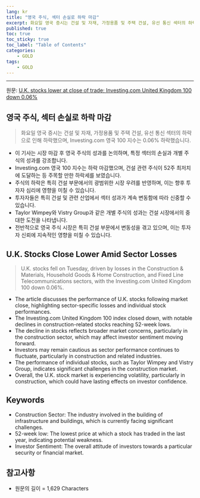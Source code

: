 ```yaml
---
lang: kr
title: "영국 주식, 섹터 손실로 하락 마감"
excerpt: 화요일 영국 증시는 건설 및 자재, 가정용품 및 주택 건설, 유선 통신 섹터의 하락으로 인해 하락했으며, Investing.com 영국 100 지수는 0.06% 하락했습니다.
published: true
toc: true
toc_sticky: true
toc_label: "Table of Contents"
categories:
    - GOLD
tags:
    - GOLD
---
```


---

  원문: [U.K. stocks lower at close of trade; Investing.com United Kingdom 100 down 0.06%](https://www.investing.com/news/stock-market-news/uk-stocks-lower-at-close-of-trade-investingcom-united-kingdom-100-down-006-3801049)

## 영국 주식, 섹터 손실로 하락 마감

> 화요일 영국 증시는 건설 및 자재, 가정용품 및 주택 건설, 유선 통신 섹터의 하락으로 인해 하락했으며, Investing.com 영국 100 지수는 0.06% 하락했습니다.


- 이 기사는 시장 마감 후 영국 주식의 성과를 논의하며, 특정 섹터의 손실과 개별 주식의 성과를 강조합니다.
- Investing.com 영국 100 지수는 하락 마감했으며, 건설 관련 주식이 52주 최저치에 도달하는 등 주목할 만한 하락세를 보였습니다.
- 주식의 하락은 특히 건설 부문에서의 광범위한 시장 우려를 반영하며, 이는 향후 투자자 심리에 영향을 미칠 수 있습니다.
- 투자자들은 특히 건설 및 관련 산업에서 섹터 성과가 계속 변동함에 따라 신중할 수 있습니다.
- Taylor Wimpey와 Vistry Group과 같은 개별 주식의 성과는 건설 시장에서의 중대한 도전을 나타냅니다.
- 전반적으로 영국 주식 시장은 특히 건설 부문에서 변동성을 겪고 있으며, 이는 투자자 신뢰에 지속적인 영향을 미칠 수 있습니다.

## U.K. Stocks Close Lower Amid Sector Losses

> U.K. stocks fell on Tuesday, driven by losses in the Construction & Materials, Household Goods & Home Construction, and Fixed Line Telecommunications sectors, with the Investing.com United Kingdom 100 down 0.06%.


- The article discusses the performance of U.K. stocks following market close, highlighting sector-specific losses and individual stock performances.
- The Investing.com United Kingdom 100 index closed down, with notable declines in construction-related stocks reaching 52-week lows.
- The decline in stocks reflects broader market concerns, particularly in the construction sector, which may affect investor sentiment moving forward.
- Investors may remain cautious as sector performance continues to fluctuate, particularly in construction and related industries.
- The performance of individual stocks, such as Taylor Wimpey and Vistry Group, indicates significant challenges in the construction market.
- Overall, the U.K. stock market is experiencing volatility, particularly in construction, which could have lasting effects on investor confidence.

## Keywords

- Construction Sector: The industry involved in the building of infrastructure and buildings, which is currently facing significant challenges.
- 52-week low: The lowest price at which a stock has traded in the last year, indicating potential weakness.
- Investor Sentiment: The overall attitude of investors towards a particular security or financial market.

## 참고사항

- 원문의 길이 = 1,629 Characters

